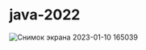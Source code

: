 # java-2022
![Снимок экрана 2023-01-10 165039](https://user-images.githubusercontent.com/112872649/211544490-32b090b1-9710-423b-9b88-73249313e574.png)
